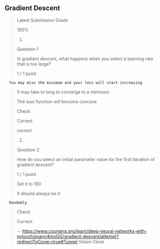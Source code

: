 ## Gradient Descent
> 
> Latest Submission Grade
> 
> 100%
> 
> 1.
> 
> Question 1
> 
> In gradient descent, what happens when you select a learning rate that is too large?
> 
> 1 / 1 point
> 

      You may miss the minimum and your loss will start increasing 
> 
>  It may take to long to converge to a minimum 
> 
>  The loss function will become concave 
> 
> Check
> 
> Correct
> 
> correct
> 
> 2.
> 
> Question 2
> 
> How do you select an initial parameter value for the first iteration of gradient descent?
> 
> 1 / 1 point
> 
>  Set it to 100 
> 
>  It should always be 0 
> 

      Randomly 
> 
> Check
> 
> Correct
>
> -- https://www.coursera.org/learn/deep-neural-networks-with-pytorch/exam/4moGG/gradient-descent/attempt?redirectToCover=true#Tunnel Vision Close
